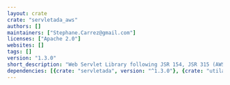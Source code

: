 ```yaml
---
layout: crate
crate: "servletada_aws"
authors: []
maintainers: ["Stephane.Carrez@gmail.com"]
licenses: ["Apache 2.0"]
websites: []
tags: []
version: "1.3.0"
short_description: "Web Servlet Library following JSR 154, JSR 315 (AWS)"
dependencies: [{crate: "servletada", version: "^1.3.0"}, {crate: "utilada_aws", version: "^2.0.0"}]
---
```



